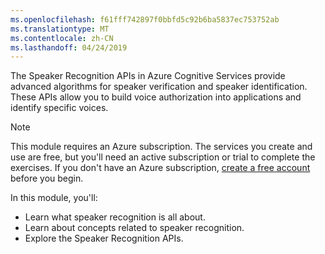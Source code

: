 ```yaml
---
ms.openlocfilehash: f61fff742897f0bbfd5c92b6ba5837ec753752ab
ms.translationtype: MT
ms.contentlocale: zh-CN
ms.lasthandoff: 04/24/2019
---
```

The Speaker Recognition APIs in Azure Cognitive Services provide advanced algorithms for speaker verification and speaker identification. These APIs allow you to build voice authorization into applications and identify specific voices.

> [!NOTE]
> This module requires an Azure subscription. The services you create and use are free, but you'll need an active subscription or trial to complete the exercises. If you don't have an Azure subscription, [create a free account](https://azure.microsoft.com/free/) before you begin.

In this module, you'll:

- Learn what speaker recognition is all about.
- Learn about concepts related to speaker recognition.
- Explore the Speaker Recognition APIs.